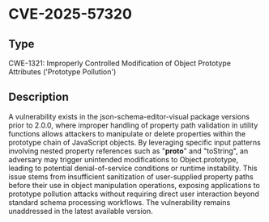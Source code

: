# CVE-2025-57320

## Type
CWE-1321: Improperly Controlled Modification of Object Prototype Attributes ('Prototype Pollution')

## Description
A vulnerability exists in the json-schema-editor-visual package versions prior to 2.0.0, where improper handling of property path validation in utility functions allows attackers to manipulate or delete properties within the prototype chain of JavaScript objects. By leveraging specific input patterns involving nested property references such as "__proto__" and "toString", an adversary may trigger unintended modifications to Object.prototype, leading to potential denial-of-service conditions or runtime instability. This issue stems from insufficient sanitization of user-supplied property paths before their use in object manipulation operations, exposing applications to prototype pollution attacks without requiring direct user interaction beyond standard schema processing workflows. The vulnerability remains unaddressed in the latest available version.
